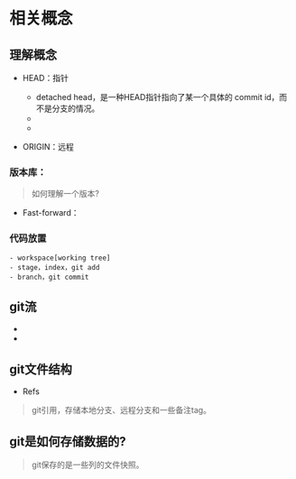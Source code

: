 # 相关概念

## 理解概念
- HEAD：指针
    - detached head，是一种HEAD指针指向了某一个具体的 commit id，而不是分支的情况。
    - 
    - 

- ORIGIN：远程

### 版本库：
> 如何理解一个版本?


- Fast-forward：



### 代码放置
    - workspace[working tree]
    - stage，index，git add
    - branch，git commit


## git流
- 
- 

## git文件结构
- Refs
> git引用，存储本地分支、远程分支和一些备注tag。



## git是如何存储数据的?
> git保存的是一些列的文件快照。